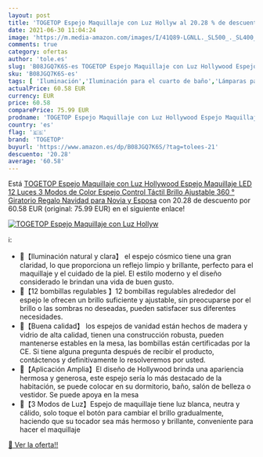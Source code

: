 ```yaml
---
layout: post
title: 'TOGETOP Espejo Maquillaje con Luz Hollyw al 20.28 % de descuento'
date: 2021-06-30 11:04:24
image: 'https://m.media-amazon.com/images/I/41Q89-LGNLL._SL500_._SL400_.jpg'
comments: true
category: ofertas
author: 'tole.es'
slug: 'B08JGQ7K6S-es TOGETOP Espejo Maquillaje con Luz Hollywood Espejo...'
sku: 'B08JGQ7K6S-es'
tags: [ 'Iluminación','Iluminación para el cuarto de baño','Lámparas para espejo de cuarto de baño','navidad','togetop', ]
actualPrice: 60.58 EUR
currency: EUR
price: 60.58
comparePrice: 75.99 EUR
prodname: 'TOGETOP Espejo Maquillaje con Luz Hollywood Espejo Maquillaje LED 12 Luces 3 Modos de Color  Espejo Control Táctil  Brillo Ajustable 360 ° Giratorio Regalo Navidad para Novia y Esposa'
country: 'es'
flag: '🇪🇸'
brand: 'TOGETOP'
buyurl: 'https://www.amazon.es/dp/B08JGQ7K6S/?tag=tolees-21'
descuento: '20.28'
average: '60.58'
---
```


Está [TOGETOP Espejo Maquillaje con Luz Hollywood Espejo Maquillaje LED 12 Luces 3 Modos de Color  Espejo Control Táctil  Brillo Ajustable 360 ° Giratorio Regalo Navidad para Novia y Esposa](https://www.amazon.es/dp/B08JGQ7K6S/?tag=tolees-21) con 20.28 de descuento por 60.58 EUR (original: 75.99 EUR) en el siguiente enlace!

[![TOGETOP Espejo Maquillaje con Luz Hollyw](https://m.media-amazon.com/images/I/41Q89-LGNLL._SL500_._SL400_.jpg)](https://www.amazon.es/dp/B08JGQ7K6S/?tag=tolees-21)

ℹ️:

- 🍒【Iluminación natural y clara】 el espejo cósmico tiene una gran claridad, lo que proporciona un reflejo limpio y brillante, perfecto para el maquillaje y el cuidado de la piel. El estilo moderno y el diseño considerado le brindan una vida de buen gusto.
- 🍒【12 bombillas regulables 】12 bombillas regulables alrededor del espejo le ofrecen un brillo suficiente y ajustable, sin preocuparse por el brillo o las sombras no deseadas, pueden satisfacer sus diferentes necesidades.
- 🍒【Buena calidad】 los espejos de vanidad están hechos de madera y vidrio de alta calidad, tienen una construcción robusta, pueden mantenerse estables en la mesa, las bombillas están certificadas por la CE. Si tiene alguna pregunta después de recibir el producto, contáctenos y definitivamente lo resolveremos por usted.
- 🍒【Aplicación Amplia】El diseño de Hollywood brinda una apariencia hermosa y generosa, este espejo sería lo más destacado de la habitación, se puede colocar en su dormitorio, baño, salón de belleza o vestidor. Se puede apoya en la mesa
- 🍒【3 Modos de Luz】Espejo de maquillaje tiene luz blanca, neutra y cálido, solo toque el botón para cambiar el brillo gradualmente, haciendo que su tocador sea más hermoso y brillante, conveniente para hacer el maquillaje

[🛒 Ver la oferta!!](https://www.amazon.es/dp/B08JGQ7K6S/?tag=tolees-21)
